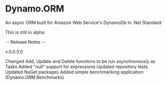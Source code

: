 # Dynamo.ORM
An async ORM built for Amazon Web Service's DynamoDb in .Net Standard

This is still in alpha

-- Release Notes --

v.0.0.3.0

Changed Add, Update and Delete functions to be run asynchronously as Tasks
Added "null" support for expressions
Updated repository tests
Updated NuGet packages
Added simple benchmarking application (Dynamo.ORM.Benchmarks)